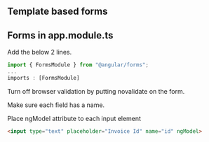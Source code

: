 ## Template based forms

## Forms in app.module.ts

Add the below 2 lines.
```typescript
import { FormsModule } from "@angular/forms";
...
imports : [FormsModule]
```

Turn off browser validation by putting novalidate on the form.

Make sure each field has a name.


Place ngModel attribute to each input element
```html
<input type="text" placeholder="Invoice Id" name="id" ngModel>
```
